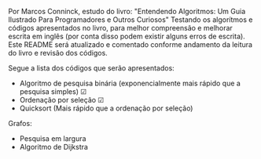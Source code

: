 Por Marcos Conninck, estudo do livro: "Entendendo Algoritmos: Um Guia Ilustrado Para Programadores e Outros Curiosos"
Testando os algorítmos e códigos apresentados no livro, para melhor compreensão e melhorar escrita em inglês (por conta disso podem existir alguns erros de escrita).
Este README será atualizado e comentado conforme andamento da leitura do livro e revisão dos códigos.

Segue a lista dos códigos que serão apresentados:
- Algoritmo de pesquisa binária (exponencialmente mais rápido que a pesquisa simples) ☑
- Ordenação por seleção ☑
- Quicksort (Mais rápido que a ordenação por seleção)

Grafos:
  - Pesquisa em largura
  - Algoritmo de Dijkstra
